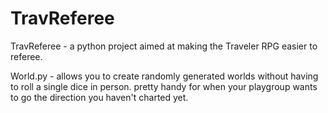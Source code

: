 # TravReferee


TravReferee - a python project aimed at making the Traveler RPG easier to referee.

World.py - allows you to create randomly generated worlds without having to roll a single dice in person. pretty handy for when your playgroup wants to go the direction you haven't charted yet.
